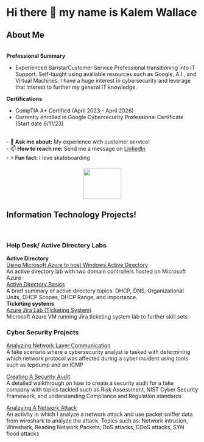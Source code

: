 # Hi there 👋 my name is Kalem Wallace<br/>
  <h2> About Me </h2><br/>
  <b>Professional Summary</b><br/>
  
- Experienced Barista/Customer Service Professional transitioning into IT Support. Self-taught using available resources such as Google, A.I., and Virtual Machines. I have a huge interest in cybersecurity and leverage that interest to further my general IT knowledge. 



<b>Certifications</b><br/>


- CompTIA A+ Certified (April 2023 - April 2026)<br/>
- Currently enrolled in Google Cybersecurity Professional Certificate (Start date 6/11/23)<br/>
 <br/>
- 💬<b> Ask me about: </b> My experience with customer service! <br/>
- 📫<b> How to reach me: </b> Send me a message on <a href="https://www.linkedin.com/in/kalem-wallace-3b499a256/">LinkedIn</a> <br/>
- ⚡<b> Fun fact: </b> I love skateboarding<p align="center"><img src="https://user-images.githubusercontent.com/111719615/210657996-ffe8fe41-b389-492c-8ddc-05cde142e675.gif" width="100" height="80" /> <br/>

<h2>Information Technology Projects!</h2><br/>
<h3>Help Desk/ Active Directory Labs</h3>
<b>Active Directory</b><br/>
<a href="https://github.com/kalemriah/Using-Microsoft-Azure-to-host-Windows-Active-Directory-lab">Using Microsoft Azure to host Windows Active Directory</a> <br/>
An active directory lab with two domain controllers hosted on Microsoft Azure <br/>
<a href="https://github.com/kalemriah/Active-directory-basics">Active Directory Basics</a> <br/>
A brief summary of active directory topics. DHCP, DNS, Organizational Units, DHCP Scopes, DHCP Range, and importance.<br/>
<b>Ticketing systems</b><br/>
<a href="https://github.com/kalemriah/Azure-Ticketing-System-Lab-Jira-">Azure Jira Lab (Ticketing System)</a><br/>
Microsoft Azure VM running Jira ticketing system lab to further skill sets<br/>
<h3>Cyber Security Projects</h3>
<a href="https://github.com/kalemriah/Analyzing-Network-Layer-Communication">Analyzing Network Layer Communication</a><br/>
A fake scenario where a cybersecurity analyst is tasked with determining which network protocol was affected during a cyber incident using tools such as tcpdump and an ICMP

<a href="https://github.com/kalemriah/Creating-A-Security-Audit">Creating A Security Audit</a><br/>
A detailed walkthrough on how to create a security audit for a fake company with topics tackled such as Risk Assessment, NIST Cyber Security Framework, and understanding Compliance and Regulation standards

<a href="https://github.com/kalemriah/Analyzing-A-Network-Attack">Analzying A Network Attack</a><br/>
An activity in which I analyze a network attack and use packet sniffer data from wireshark to analyze the attack. Topics such as: Network intrusion, Wireshark, Reading Network Packets, DoS attacks, DDoS attacks, SYN flood attacks






